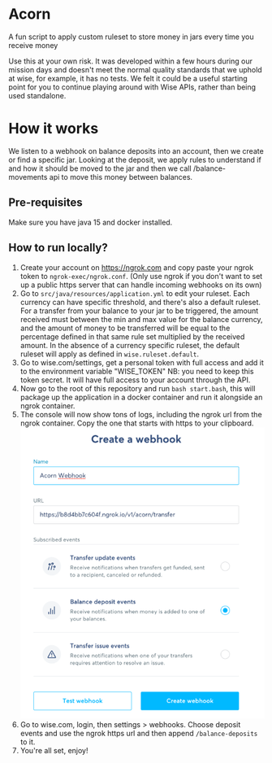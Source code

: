 # Acorn
A fun script to apply custom ruleset to store money in jars every time you receive money

Use this at your own risk. It was developed within a few hours during our mission days and doesn't meet the normal quality standards that we uphold at wise, for example, it has no tests. We felt it could be a useful starting point for you to continue playing around with Wise APIs, rather than being used standalone.

# How it works

We listen to a webhook on balance deposits into an account, then we create or find a specific jar. Looking at the deposit, we apply rules to understand if and how it should be moved to the jar and then we call /balance-movements api to move this money between balances.

## Pre-requisites

Make sure you have java 15 and docker installed.

## How to run locally?

1.  Create your account on https://ngrok.com and copy paste your ngrok token to `ngrok-exec/ngrok.conf`. (Only use ngrok if you don't want to set up a public https server that can handle incoming webhooks on its own)
2.  Go to `src/java/resources/application.yml` to edit your ruleset. Each currency can have specific threshold, and there's also a default ruleset. For a transfer from your balance to your jar to be triggered, the amount received must between the min and max value for the balance currency, and the amount of money to be transferred will be equal to the percentage defined in that same rule set multiplied by the received amount. In the absence of a currency specific ruleset, the default ruleset will apply as defined in `wise.ruleset.default`.
3.  Go to wise.com/settings, get a personal token with full access and add it to the environment variable "WISE_TOKEN"
    NB: you need to keep this token secret. It will have full access to your account through the API.
4.  Now go to the root of this repository and run `bash start.bash`, this will package up the application in a docker container and run it alongside an ngrok container.
4. The console will now show tons of logs, including the ngrok url from the ngrok container. Copy the one that starts with https to your clipboard.
   ![WebHook Setup](resources/webhook-setup.png)
5. Go to wise.com, login, then settings > webhooks. Choose deposit events and use the ngrok https url and then append `/balance-deposits` to it.
6. You're all set, enjoy!


